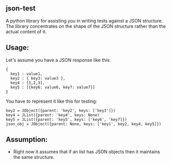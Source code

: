 json-test
----------

A python library for assisting you in writing tests against a JSON
structure. The library concentrates on the shape of the JSON structure
rather than the actual content of it.

Usage:
------

Let's assume you have a JSON response like this:

````
{
  key1 : value1,
  key2 : { key3: value3 },
  key4 : [1,2,3],
  key5 : [{key6: value6, key7: value7}]
}

````

You have to represent it like this for testing:

````
key2 = JObject({parent: 'key2', keys: ['key3']})
key4 = JList({parent: 'key4', keys: None)
key5 = JList({parent: 'key5', keys: ['key6', 'key7]})
json_obj = JObject({parent: None, keys: ['key1', key2, key4, key5]})
````

Assumption:
-----------

* Right now it assumes that if an list has JSON objects then it
  maintains the same structure.

